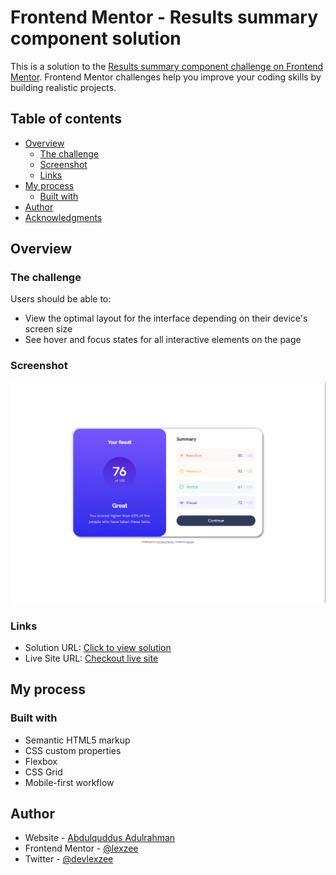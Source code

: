 # Frontend Mentor - Results summary component solution

This is a solution to the [Results summary component challenge on Frontend Mentor](https://www.frontendmentor.io/challenges/results-summary-component-CE_K6s0maV). Frontend Mentor challenges help you improve your coding skills by building realistic projects. 

## Table of contents

- [Overview](#overview)
  - [The challenge](#the-challenge)
  - [Screenshot](#screenshot)
  - [Links](#links)
- [My process](#my-process)
  - [Built with](#built-with)
- [Author](#author)
- [Acknowledgments](#acknowledgments)

## Overview

### The challenge

Users should be able to:

- View the optimal layout for the interface depending on their device's screen size
- See hover and focus states for all interactive elements on the page

### Screenshot

![Design preview for the Results summary component coding challenge](./screenshot/preview.png)

### Links

- Solution URL: [Click to view solution](https://www.frontendmentor.io/solutions/responsive-results-summary-component-Gr2wXCeLlF)
- Live Site URL: [Checkout live site](https://results-summary-comp.vercel.app)

## My process

### Built with

- Semantic HTML5 markup
- CSS custom properties
- Flexbox
- CSS Grid
- Mobile-first workflow


## Author

- Website - [Abdulquddus Adulrahman](https://github.com/lexzee)
- Frontend Mentor - [@lexzee](https://www.frontendmentor.io/profile/lexzee)
- Twitter - [@devlexzee](https://www.twitter.com/devlexzee)
